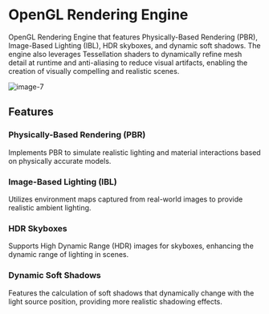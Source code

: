 # OpenGL Rendering Engine

OpenGL Rendering Engine that features Physically-Based Rendering (PBR), Image-Based Lighting (IBL), HDR skyboxes, and dynamic soft shadows. The engine also leverages Tessellation shaders to dynamically refine mesh detail at runtime and anti-aliasing to reduce visual artifacts, enabling the creation of visually compelling and realistic scenes.

![image-7](https://github.com/AmrHMorsy/Rendering-Engine/assets/56271967/29d8db72-527a-4ebe-918f-07a632547611)


## Features 

### Physically-Based Rendering (PBR)

Implements PBR to simulate realistic lighting and material interactions based on physically accurate models.

### Image-Based Lighting (IBL)

Utilizes environment maps captured from real-world images to provide realistic ambient lighting.

### HDR Skyboxes

Supports High Dynamic Range (HDR) images for skyboxes, enhancing the dynamic range of lighting in scenes.

### Dynamic Soft Shadows

Features the calculation of soft shadows that dynamically change with the light source position, providing more realistic shadowing effects.
